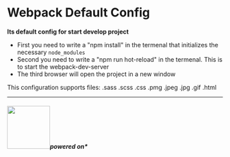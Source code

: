 <h1>Webpack Default Config</h1>
<b>Its default config for start develop project</b>
<ul>
    <li>First you need to write a "npm install" in the termenal that initializes the necessary <code>node_modules</code> </li>
    <li>Second you need to write a "npm run hot-reload" in the termenal.  This is to start the webpack-dev-server</li>
    <li>The third browser will open the project in a new window</li>
</ul>

<p>This configuration supports files: .sass .scss .css .pmg .jpeg .jpg .gif .html </p>
<hr>
<div><h5><img src="https://github.com/webpack/media/blob/master/logo/icon-square-small.svg" alt="" height="100px"><i>powered on*</i></h5></div>
